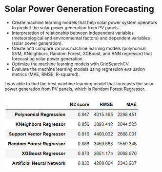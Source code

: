 # Solar Power Generation Forecasting
* Create machine learning models that help solar power system operators to predict the solar power generation from PV panels.
* Interpretation of relationship between independent variables (meteorological and environmental factors) and dependent variables (solar power generation).
* Create and compare various machine learning models (polynomial, SVM, KNeighbors, Random Forest, XGBoost, and ANN regressor) that forecasting solar power generation.
* Optimize the machine learning models with GridSearchCV.
* Evaluate the machine learning models using regression evaluation metrics (MAE, RMSE, R-squared).

I was able to find the best machine learning model that forecasts the solar power generation from PV panels, which is Random Forest Regressor.

![](https://github.com/jaydenlau014/Solar_Power_Generation_Forecasting/blob/main/Overall%20Score.png)
